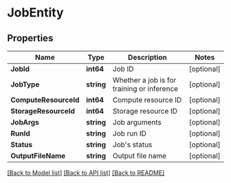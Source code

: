 # JobEntity

## Properties

Name | Type | Description | Notes
------------ | ------------- | ------------- | -------------
**JobId** | **int64** | Job ID | [optional] 
**JobType** | **string** | Whether a job is for training or inference | [optional] 
**ComputeResourceId** | **int64** | Compute resource ID | [optional] 
**StorageResourceId** | **int64** | Storage resource ID | [optional] 
**JobArgs** | **string** | Job arguments | [optional] 
**RunId** | **string** | Job run ID | [optional] 
**Status** | **string** | Job&#39;s status | [optional] 
**OutputFileName** | **string** | Output file name | [optional] 

[[Back to Model list]](../README.md#documentation-for-models) [[Back to API list]](../README.md#documentation-for-api-endpoints) [[Back to README]](../README.md)


